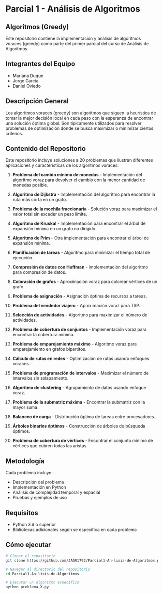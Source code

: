 # Parcial 1 - Análisis de Algoritmos

## Algoritmos (Greedy)

Este repositorio contiene la implementación y análisis de algoritmos voraces (greedy) como parte del primer parcial del curso de Análisis de Algoritmos.

## Integrantes del Equipo
- Mariana Duque
- Jorge García
- Daniel Oviedo

## Descripción General

Los algoritmos voraces (greedy) son algoritmos que siguen la heurística de tomar la mejor decisión local en cada paso con la esperanza de encontrar una solución óptima global. Son típicamente utilizados para resolver problemas de optimización donde se busca maximizar o minimizar ciertos criterios.

## Contenido del Repositorio

Este repositorio incluye soluciones a 20 problemas que ilustran diferentes aplicaciones y características de los algoritmos voraces:

1. **Problema del cambio mínimo de monedas** - Implementación del algoritmo voraz para devolver el cambio con la menor cantidad de monedas posible.

2. **Algoritmo de Dijkstra** - Implementación del algoritmo para encontrar la ruta más corta en un grafo.

3. **Problema de la mochila fraccionaria** - Solución voraz para maximizar el valor total sin exceder un peso límite.

4. **Algoritmo de Kruskal** - Implementación para encontrar el árbol de expansión mínima en un grafo no dirigido.

5. **Algoritmo de Prim** - Otra implementación para encontrar el árbol de expansión mínima.

6. **Planificación de tareas** - Algoritmo para minimizar el tiempo total de ejecución.

7. **Compresión de datos con Huffman** - Implementación del algoritmo para compresión de datos.

8. **Coloración de grafos** - Aproximación voraz para colorear vértices de un grafo.

9. **Problema de asignación** - Asignación óptima de recursos a tareas.

10. **Problema del vendedor viajero** - Aproximación voraz para TSP.

11. **Selección de actividades** - Algoritmo para maximizar el número de actividades.

12. **Problema de cobertura de conjuntos** - Implementación voraz para encontrar la cobertura mínima.

13. **Problema de emparejamiento máximo** - Algoritmo voraz para emparejamiento en grafos bipartitos.

14. **Cálculo de rutas en redes** - Optimización de rutas usando enfoques voraces.

15. **Problema de programación de intervalos** - Maximizar el número de intervalos sin solapamiento.

16. **Algoritmo de clustering** - Agrupamiento de datos usando enfoque voraz.

17. **Problema de la submatriz máxima** - Encontrar la submatriz con la mayor suma.

18. **Balanceo de carga** - Distribución óptima de tareas entre procesadores.

19. **Árboles binarios óptimos** - Construcción de árboles de búsqueda óptimos.

20. **Problema de cobertura de vértices** - Encontrar el conjunto mínimo de vértices que cubren todas las aristas.

## Metodología

Cada problema incluye:
- Descripción del problema
- Implementación en Python
- Análisis de complejidad temporal y espacial
- Pruebas y ejemplos de uso

## Requisitos

- Python 3.6 o superior
- Bibliotecas adicionales según se especifica en cada problema

## Cómo ejecutar

```bash
# Clonar el repositorio
git clone https://github.com/JAGR1792/Parcial1-An-lisis-de-Algoritmos.git

# Navegar al directorio del repositorio
cd Parcial1-An-lisis-de-Algoritmos

# Ejecutar un algoritmo específico
python problema_X.py
```

